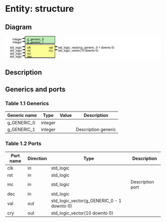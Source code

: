 &nbsp;&nbsp;

# Entity: structure
## Diagram
![Diagram](output_test_0_md.svg "Diagram")
## Description
## Generics and ports
### Table 1.1 Generics
| Generic name | Type    | Value | Description          |
| ------------ | ------- | ----- | -------------------- |
| g_GENERIC_0  | integer |       |                      |
| g_GENERIC_1  | integer |       |  Description generic |
### Table 1.2 Ports
| Port name | Direction | Type                                       | Description       |
| --------- | --------- | ------------------------------------------ | ----------------- |
| clk       | in        | std_logic                                  |                   |
| rst       | in        | std_logic                                  |                   |
| inc       | in        | std_logic                                  |  Description port |
| dec       | in        | std_logic                                  |                   |
| val       | out       | std_logic_vector(g_GENERIC_0 - 1 downto 0) |                   |
| cry       | out       | std_logic_vector(10 downto 0)              |                   |
